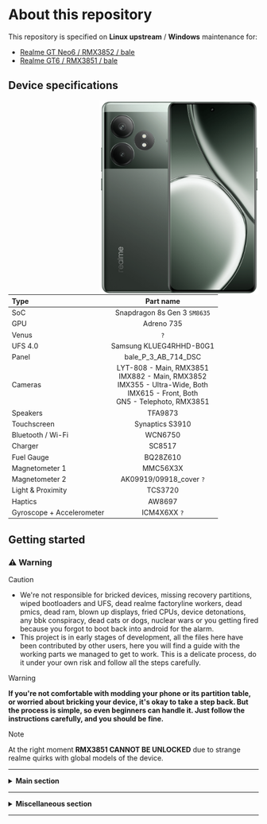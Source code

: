 # About this repository

This repository is specified on **Linux upstream** / **Windows** maintenance for:
- [<ins>Realme GT Neo6 / RMX3852 / bale<ins/>](https://www.gsmarena.com/realme_gt_neo6-12991.php)
- [<ins>Realme GT6 / RMX3851 / bale<ins/>](https://www.gsmarena.com/realme_gt_6-13103.php)

## Device specifications

<img align="right" src="Resources/Pictures/Realme-GT-Neo6.png" width="320" alt="Preview">

| Type | Part name |
|:------|:-----------:|
| SoC | Snapdragon 8s Gen 3 `SM8635` |
| GPU | Adreno 735 |
| Venus | `?` |
| UFS 4.0 | Samsung KLUEG4RHHD-B0G1 |
| Panel | bale_P_3_AB_714_DSC |
| Cameras | LYT-808 - Main, RMX3851<br /> IMX882 - Main, RMX3852 <br /> IMX355 - Ultra-Wide, Both<br /> IMX615 - Front, Both<br /> GN5 - Telephoto, RMX3851<br /> |
| Speakers | TFA9873 |
| Touchscreen | Synaptics S3910 |
| Bluetooth / Wi-Fi | WCN6750 |
| Charger | SC8517 |
| Fuel Gauge | BQ28Z610 |
| Magnetometer 1 | MMC56X3X |
| Magnetometer 2 | AK09919/09918_cover `?` |
| Light & Proximity | TCS3720 |
| Haptics | AW8697 |
| Gyroscope + Accelerometer | ICM4X6XX `?` |

## Getting started
### ⚠️ Warning
> [!CAUTION]
> - We're not responsible for bricked devices, missing recovery partitions, wiped bootloaders and UFS, dead realme factoryline workers, dead pmics, dead ram, blown up displays, fried CPUs, device detonations, any bbk conspiracy, dead cats or dogs, nuclear wars or you getting fired because you forgot to boot back into android for the alarm.
> - This project is in early stages of development, all the files here have been contributed by other users, here you will find a guide with the working parts we managed to get to work. This is a delicate process, do it under your own risk and follow all the steps carefully.

> [!WARNING]
> **If you're not comfortable with modding your phone or its partition table, or worried about bricking your device, it's okay to take a step back. But the process is simple, so even beginners can handle it. Just follow the instructions carefully, and you should be fine.**

> [!NOTE]
> At the right moment **RMX3851 CANNOT BE UNLOCKED** due to strange realme quirks with global models of the device.

___

<details>
  <summary><b><strong>Main section</strong></b></summary>

- [Maintenance status](Status.md)
- [Installation](Guides/English/Main/Intersection.md)
- [Uninstallation](Guides/English/Main/Uninstallation.md)

  </summary>
</details>

___

<details>
  <summary><b><strong>Miscellaneous section</strong></b></summary>

- [Bootloader unlock](Guides/English/Miscellaneous/Unlock_BL.md)
- [Rooting](Guides/English/Miscellaneous/Rooting.md)
- [Dualboot setup](Guides/English/Miscellaneous/Dualboot.md)

  </summary>
</details>

___

